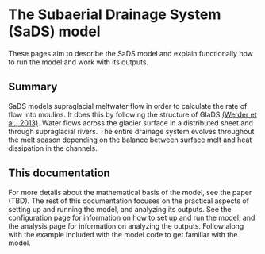 # The Subaerial Drainage System (SaDS) model
These pages aim to describe the SaDS model and explain functionally how to run the model and work with its outputs.

## Summary
SaDS models supraglacial meltwater flow in order to calculate the rate of flow into moulins. It does this by following the structure of GlaDS [(Werder et al., 2013)](https://doi.org/10.1002/jgrf.20146). Water flows across the glacier surface in a distributed sheet and through supraglacial rivers. The entire drainage system evolves throughout the melt season depending on the balance between surface melt and heat dissipation in the channels.

## This documentation
For more details about the mathematical basis of the model, see the paper (TBD). The rest of this documentation focuses on the practical aspects of setting up and running the model, and analyzing its outputs. See the configuration page for information on how to set up and run the model, and the analysis page for information on analyzing the outputs. Follow along with the example included with the model code to get familiar with the model.
